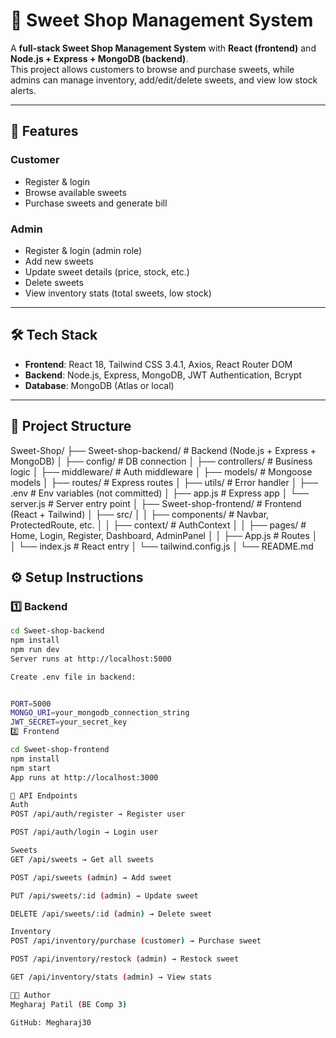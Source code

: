 # 🍬 Sweet Shop Management System

A **full-stack Sweet Shop Management System** with **React (frontend)** and **Node.js + Express + MongoDB (backend)**.  
This project allows customers to browse and purchase sweets, while admins can manage inventory, add/edit/delete sweets, and view low stock alerts.

---

## 🚀 Features

### Customer
- Register & login
- Browse available sweets
- Purchase sweets and generate bill

### Admin
- Register & login (admin role)
- Add new sweets
- Update sweet details (price, stock, etc.)
- Delete sweets
- View inventory stats (total sweets, low stock)

---

## 🛠️ Tech Stack

- **Frontend**: React 18, Tailwind CSS 3.4.1, Axios, React Router DOM  
- **Backend**: Node.js, Express, MongoDB, JWT Authentication, Bcrypt  
- **Database**: MongoDB (Atlas or local)

---

## 📂 Project Structure

Sweet-Shop/
├── Sweet-shop-backend/ # Backend (Node.js + Express + MongoDB)
│ ├── config/ # DB connection
│ ├── controllers/ # Business logic
│ ├── middleware/ # Auth middleware
│ ├── models/ # Mongoose models
│ ├── routes/ # Express routes
│ ├── utils/ # Error handler
│ ├── .env # Env variables (not committed)
│ ├── app.js # Express app
│ └── server.js # Server entry point
│
├── Sweet-shop-frontend/ # Frontend (React + Tailwind)
│ ├── src/
│ │ ├── components/ # Navbar, ProtectedRoute, etc.
│ │ ├── context/ # AuthContext
│ │ ├── pages/ # Home, Login, Register, Dashboard, AdminPanel
│ │ ├── App.js # Routes
│ │ └── index.js # React entry
│ └── tailwind.config.js
│
└── README.md


## ⚙️ Setup Instructions

### 1️⃣ Backend
```bash
cd Sweet-shop-backend
npm install
npm run dev
Server runs at http://localhost:5000

Create .env file in backend:


PORT=5000
MONGO_URI=your_mongodb_connection_string
JWT_SECRET=your_secret_key
2️⃣ Frontend

cd Sweet-shop-frontend
npm install
npm start
App runs at http://localhost:3000

📌 API Endpoints
Auth
POST /api/auth/register → Register user

POST /api/auth/login → Login user

Sweets
GET /api/sweets → Get all sweets

POST /api/sweets (admin) → Add sweet

PUT /api/sweets/:id (admin) → Update sweet

DELETE /api/sweets/:id (admin) → Delete sweet

Inventory
POST /api/inventory/purchase (customer) → Purchase sweet

POST /api/inventory/restock (admin) → Restock sweet

GET /api/inventory/stats (admin) → View stats

👨‍💻 Author
Megharaj Patil (BE Comp 3)

GitHub: Megharaj30
